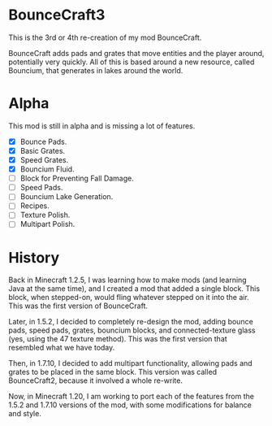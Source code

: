 # BounceCraft3

This is the 3rd or 4th re-creation of my mod BounceCraft.

BounceCraft adds pads and grates that move entities and the player around, potentially very quickly. All of this is
based around a new resource, called Bouncium, that generates in lakes around the world.

# Alpha

This mod is still in alpha and is missing a lot of features.

* [x] Bounce Pads.
* [x] Basic Grates.
* [x] Speed Grates.
* [x] Bouncium Fluid.
* [ ] Block for Preventing Fall Damage.
* [ ] Speed Pads.
* [ ] Bouncium Lake Generation.
* [ ] Recipes.
* [ ] Texture Polish.
* [ ] Multipart Polish.

# History

Back in Minecraft 1.2.5, I was learning how to make mods (and learning Java at the same time), and I created a mod that
added a single block. This block, when stepped-on, would fling whatever stepped on it into the air. This was the first
version of BounceCraft.

Later, in 1.5.2, I decided to completely re-design the mod, adding bounce pads, speed pads, grates, bouncium blocks, and
connected-texture glass (yes, using the 47 texture method). This was the first version that resembled what we have
today.

Then, in 1.7.10, I decided to add multipart functionality, allowing pads and grates to be placed in the same block. This
version was called BounceCraft2, because it involved a whole re-write.

Now, in Minecraft 1.20, I am working to port each of the features from the 1.5.2 and 1.7.10 versions of the mod, with
some modifications for balance and style.

